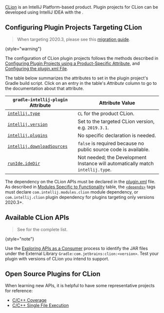 [//]: # (title: CLion Plugin Development)

<!-- Copyright 2000-2022 JetBrains s.r.o. and other contributors. Use of this source code is governed by the Apache 2.0 license that can be found in the LICENSE file. -->

[CLion](https://www.jetbrains.com/clion/) is an IntelliJ Platform-based product.
Plugin projects for CLion can be developed using IntelliJ IDEA with the [](tools_gradle_intellij_plugin.md).

<include from="snippets.md" element-id="jetbrainsProductOpenSourceLicense"/>

## Configuring Plugin Projects Targeting CLion

> When targeting 2020.3, please see this [migration guide](https://blog.jetbrains.com/clion/2020/12/migration-guide-for-plugins-2020-3/).
>
{style="warning"}

The configuration of CLion plugin projects follows the methods described in [Configuring Plugin Projects using a Product-Specific Attribute](dev_alternate_products.md#configuring-plugin-projects-using-a-product-specific-attribute), and [Configuring the plugin.xml File](dev_alternate_products.md#configuring-pluginxml).

The table below summarizes the [](tools_gradle_intellij_plugin.md) attributes to set in the plugin project's Gradle build script.
Click on an entry in the table's *Attribute* column to go to the documentation about that attribute.

| `gradle-intellij-plugin` Attribute                                                               | Attribute Value                                                                |
|--------------------------------------------------------------------------------------------------|--------------------------------------------------------------------------------|
| [`intellij.type`](tools_gradle_intellij_plugin.md#intellij-extension-type)                       | `CL` for the product CLion.                                                    |
| [`intellij.version`](tools_gradle_intellij_plugin.md#intellij-extension-version)                 | Set to the targeted CLion version, e.g. `2019.3.1`.                            |
| [`intellij.plugins`](tools_gradle_intellij_plugin.md#intellij-extension-plugins)                 | No specific declaration is needed.                                             |
| [`intellij.downloadSources`](tools_gradle_intellij_plugin.md#intellij-extension-downloadsources) | `false` is required because no public source code is available.                |
| [`runIde.ideDir`](tools_gradle_intellij_plugin.md#tasks-runide-idedir)                            | Not needed; the Development Instance will automatically match `intellij.type`. |

The dependency on the CLion APIs must be declared in the <path>[plugin.xml](plugin_configuration_file.md)</path> file.
As described in [Modules Specific to Functionality](plugin_compatibility.md#modules-specific-to-functionality) table, the [`<depends>`](plugin_configuration_file.md#idea-plugin__depends) tags must declare `com.intellij.modules.clion` module dependency, or `com.intellij.clion` plugin dependency for plugins targeting only versions 2020.3+.

## Available CLion APIs

> See [](clion_extension_point_list.md) for the complete list.
>
{style="note"}

Use the [Exploring APIs as a Consumer](plugin_compatibility.md#exploring-apis-as-a-consumer) process to identify the JAR files under the External Library `Gradle:com.jetbrains:clion:<version>`.
Test your plugin with versions of CLion you intend to support.

## Open Source Plugins for CLion
When learning new APIs, it is helpful to have some representative projects for reference:
* [C/C++ Coverage](https://github.com/zero9178/C-Cpp-Coverage-for-CLion)
* [C/C++ Single File Execution](https://github.com/corochann/SingleFileExecutionPlugin)
